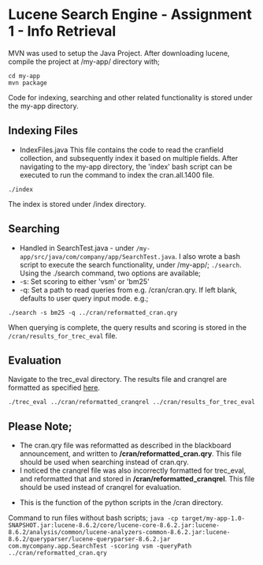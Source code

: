Lucene Search Engine - Assignment 1 - Info Retrieval 
===
MVN was used to setup the Java Project. After downloading lucene, compile the project at /my-app/ directory with; 
```
cd my-app
mvn package
```

Code for indexing, searching and other related functionality is stored under the my-app directory. 

Indexing Files 
---
+ IndexFiles.java 
This file contains the code to read the cranfield collection, and subsequently index it based on multiple fields. 
After navigating to the my-app directory, the 'index' bash script can be executed to run the command to index the cran.all.1400 file. 
```
./index
```
The index is stored under /index directory. 

Searching
---
+ Handled in SearchTest.java - under `/my-app/src/java/com/company/app/SearchTest.java`.
I also wrote a bash script to execute the search functionality, under /my-app/; `./search`. 
Using the ./search command, two options are available;
+ -s: Set scoring to either 'vsm' or 'bm25' 
+ -q: Set a path to read queries from e.g. /cran/cran.qry. If left blank, defaults to user query input mode. e.g.;

```
./search -s bm25 -q ../cran/reformatted_cran.qry
```
When querying is complete, the query results and scoring is stored in the `/cran/results_for_trec_eval` file.

Evaluation
---
Navigate to the trec_eval directory. The results file and cranqrel are formatted as specified [here](http://www.rafaelglater.com/en/post/learn-how-to-use-trec_eval-to-evaluate-your-information-retrieval-system).
```
./trec_eval ../cran/reformatted_cranqrel ../cran/results_for_trec_eval
```


Please Note; 
---
+ The cran.qry file was reformatted as described in the blackboard announcement, and written to **/cran/reformatted_cran.qry**. This file should be used when searching instead of cran.qry.
+ I noticed the cranqrel file was also incorrectly formatted for trec_eval, and reformatted that and stored in **/cran/reformatted_cranqrel**. This file should be used instead of cranqrel for evaluation.
- This is the function of the python scripts in the /cran directory.


Command to run files without bash scripts; `java -cp target/my-app-1.0-SNAPSHOT.jar:lucene-8.6.2/core/lucene-core-8.6.2.jar:lucene-8.6.2/analysis/common/lucene-analyzers-common-8.6.2.jar:lucene-8.6.2/queryparser/lucene-queryparser-8.6.2.jar com.mycompany.app.SearchTest -scoring vsm -queryPath ../cran/reformatted_cran.qry`
